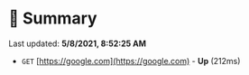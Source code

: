 # 📖 Summary
Last updated: **5/8/2021, 8:52:25 AM**

- `GET` [https://google.com](https://google.com) - **Up** (212ms)
